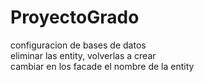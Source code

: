 # ProyectoGrado
configuracion de bases de datos <br/>
eliminar las entity, volverlas a crear <br/>
cambiar en los facade el nombre de la entity
